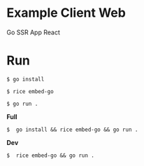 # Example Client Web

Go SSR App React

# Run

```console
$ go install
```

```console
$ rice embed-go
```

```console
$ go run .
```

**Full**

```console
$  go install && rice embed-go && go run .
```

**Dev**

```console
$  rice embed-go && go run .
```
